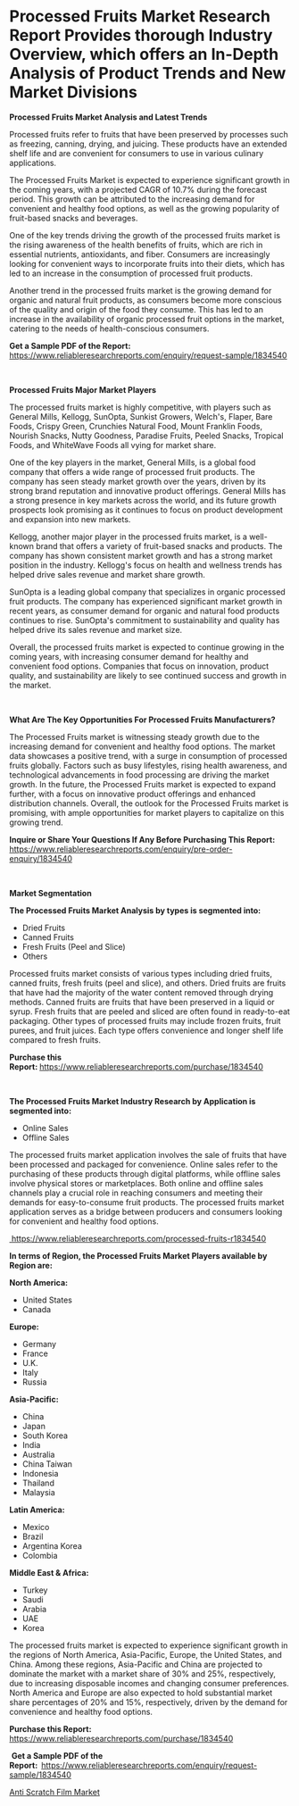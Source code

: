 <p><h1>Processed Fruits Market Research Report Provides thorough Industry Overview, which offers an In-Depth Analysis of Product Trends and New Market Divisions</h1></p><p><strong>Processed Fruits Market Analysis and Latest Trends</strong></p>
<p><p>Processed fruits refer to fruits that have been preserved by processes such as freezing, canning, drying, and juicing. These products have an extended shelf life and are convenient for consumers to use in various culinary applications.</p><p>The Processed Fruits Market is expected to experience significant growth in the coming years, with a projected CAGR of 10.7% during the forecast period. This growth can be attributed to the increasing demand for convenient and healthy food options, as well as the growing popularity of fruit-based snacks and beverages.</p><p>One of the key trends driving the growth of the processed fruits market is the rising awareness of the health benefits of fruits, which are rich in essential nutrients, antioxidants, and fiber. Consumers are increasingly looking for convenient ways to incorporate fruits into their diets, which has led to an increase in the consumption of processed fruit products.</p><p>Another trend in the processed fruits market is the growing demand for organic and natural fruit products, as consumers become more conscious of the quality and origin of the food they consume. This has led to an increase in the availability of organic processed fruit options in the market, catering to the needs of health-conscious consumers.</p></p>
<p><strong>Get a Sample PDF of the Report:&nbsp;</strong> <a href="https://www.reliableresearchreports.com/enquiry/request-sample/1834540">https://www.reliableresearchreports.com/enquiry/request-sample/1834540</a></p>
<p>&nbsp;</p>
<p><strong>Processed Fruits Major Market Players</strong></p>
<p><p>The processed fruits market is highly competitive, with players such as General Mills, Kellogg, SunOpta, Sunkist Growers, Welch's, Flaper, Bare Foods, Crispy Green, Crunchies Natural Food, Mount Franklin Foods, Nourish Snacks, Nutty Goodness, Paradise Fruits, Peeled Snacks, Tropical Foods, and WhiteWave Foods all vying for market share.</p><p>One of the key players in the market, General Mills, is a global food company that offers a wide range of processed fruit products. The company has seen steady market growth over the years, driven by its strong brand reputation and innovative product offerings. General Mills has a strong presence in key markets across the world, and its future growth prospects look promising as it continues to focus on product development and expansion into new markets.</p><p>Kellogg, another major player in the processed fruits market, is a well-known brand that offers a variety of fruit-based snacks and products. The company has shown consistent market growth and has a strong market position in the industry. Kellogg's focus on health and wellness trends has helped drive sales revenue and market share growth.</p><p>SunOpta is a leading global company that specializes in organic processed fruit products. The company has experienced significant market growth in recent years, as consumer demand for organic and natural food products continues to rise. SunOpta's commitment to sustainability and quality has helped drive its sales revenue and market size.</p><p>Overall, the processed fruits market is expected to continue growing in the coming years, with increasing consumer demand for healthy and convenient food options. Companies that focus on innovation, product quality, and sustainability are likely to see continued success and growth in the market.</p></p>
<p>&nbsp;</p>
<p><strong>What Are The Key Opportunities For Processed Fruits Manufacturers?</strong></p>
<p><p>The Processed Fruits market is witnessing steady growth due to the increasing demand for convenient and healthy food options. The market data showcases a positive trend, with a surge in consumption of processed fruits globally. Factors such as busy lifestyles, rising health awareness, and technological advancements in food processing are driving the market growth. In the future, the Processed Fruits market is expected to expand further, with a focus on innovative product offerings and enhanced distribution channels. Overall, the outlook for the Processed Fruits market is promising, with ample opportunities for market players to capitalize on this growing trend.</p></p>
<p><strong>Inquire or Share Your Questions If Any Before Purchasing This Report:</strong> <a href="https://www.reliableresearchreports.com/enquiry/pre-order-enquiry/1834540">https://www.reliableresearchreports.com/enquiry/pre-order-enquiry/1834540</a></p>
<p>&nbsp;</p>
<p><strong>Market Segmentation</strong></p>
<p><strong>The Processed Fruits Market Analysis by types is segmented into:</strong></p>
<p><ul><li>Dried Fruits</li><li>Canned Fruits</li><li>Fresh Fruits (Peel and Slice)</li><li>Others</li></ul></p>
<p><p>Processed fruits market consists of various types including dried fruits, canned fruits, fresh fruits (peel and slice), and others. Dried fruits are fruits that have had the majority of the water content removed through drying methods. Canned fruits are fruits that have been preserved in a liquid or syrup. Fresh fruits that are peeled and sliced are often found in ready-to-eat packaging. Other types of processed fruits may include frozen fruits, fruit purees, and fruit juices. Each type offers convenience and longer shelf life compared to fresh fruits.</p></p>
<p><strong>Purchase this Report:&nbsp;</strong><a href="https://www.reliableresearchreports.com/purchase/1834540">https://www.reliableresearchreports.com/purchase/1834540</a></p>
<p>&nbsp;</p>
<p><strong>The Processed Fruits Market Industry Research by Application is segmented into:</strong></p>
<p><ul><li>Online Sales</li><li>Offline Sales</li></ul></p>
<p><p>The processed fruits market application involves the sale of fruits that have been processed and packaged for convenience. Online sales refer to the purchasing of these products through digital platforms, while offline sales involve physical stores or marketplaces. Both online and offline sales channels play a crucial role in reaching consumers and meeting their demands for easy-to-consume fruit products. The processed fruits market application serves as a bridge between producers and consumers looking for convenient and healthy food options.</p></p>
<p><a href="https://www.reliableresearchreports.com/processed-fruits-r1834540">&nbsp;https://www.reliableresearchreports.com/processed-fruits-r1834540</a></p>
<p><strong>In terms of Region, the Processed Fruits Market Players available by Region are:</strong></p>
<p>
    <p> <strong> North America: </strong>
        <ul>
            <li>United States</li>
            <li>Canada</li>
        </ul>
        </p> 
    <p> <strong> Europe: </strong>
        <ul>
            <li>Germany</li>
            <li>France</li>
            <li>U.K.</li>
            <li>Italy</li>
            <li>Russia</li>
        </ul>
        </p> 
    <p> <strong> Asia-Pacific: </strong>
        <ul>
            <li>China</li>
            <li>Japan</li>
            <li>South Korea</li>
            <li>India</li>
            <li>Australia</li>
            <li>China Taiwan</li>
            <li>Indonesia</li>
            <li>Thailand</li>
            <li>Malaysia</li>
        </ul>
        </p> 
    <p> <strong> Latin America: </strong>
        <ul>
            <li>Mexico</li>
            <li>Brazil</li>
            <li>Argentina Korea</li>
            <li>Colombia</li>
        </ul>
        </p> 
    <p> <strong> Middle East & Africa: </strong>
        <ul>
            <li>Turkey</li>
            <li>Saudi</li>
            <li>Arabia</li>
            <li>UAE</li>
            <li>Korea</li>
        </ul>
    </p>
    </p>
<p><p>The processed fruits market is expected to experience significant growth in the regions of North America, Asia-Pacific, Europe, the United States, and China. Among these regions, Asia-Pacific and China are projected to dominate the market with a market share of 30% and 25%, respectively, due to increasing disposable incomes and changing consumer preferences. North America and Europe are also expected to hold substantial market share percentages of 20% and 15%, respectively, driven by the demand for convenience and healthy food options.</p></p>
<p><strong>Purchase this Report: </strong><a href="https://www.reliableresearchreports.com/purchase/1834540">https://www.reliableresearchreports.com/purchase/1834540</a></p>
<p>&nbsp;<strong>Get a Sample PDF of the Report:&nbsp;&nbsp;</strong><a href="https://www.reliableresearchreports.com/enquiry/request-sample/1834540">https://www.reliableresearchreports.com/enquiry/request-sample/1834540</a></p>
<p><strong></strong></p>
<p><p><a href="https://summer-dogwood-3e9.notion.site/Anti-Scratch-Film-Market-Research-Report-Unlocks-Analysis-on-the-Market-Financial-Status-Market-Siz-a8ef2bb527bb4640894c0387273d07ea">Anti Scratch Film Market</a></p></p>